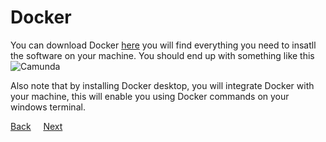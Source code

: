 # Docker

You can download Docker [here](https://docs.docker.com/desktop/install/windows-install/ "The #1 containerization software for developers and teams") you will find everything you need to insatll the software on your machine. 
You should end up with something like this
![Camunda]( 
https://www.docker.com/wp-content/uploads/2023/07/docker-desktop-421_f2-1110x653.png)


Also note that by installing Docker desktop, you will integrate Docker with your machine, this will enable you using Docker commands on your windows terminal.

<a href="README.md">Back</a>
&nbsp;
&nbsp;
<a href="CamundaImage.md">Next</a>